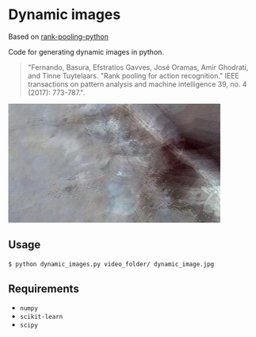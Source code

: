# Dynamic images
Based on [rank-pooling-python](https://github.com/MRzzm/rank-pooling-python)

Code for generating dynamic images in python.

> "Fernando, Basura, Efstratios Gavves, José Oramas, Amir Ghodrati, and Tinne Tuytelaars. "Rank pooling for action recognition." IEEE transactions on pattern analysis and machine intelligence 39, no. 4 (2017): 773-787.".

![Example dynamic image](example/213160_dynamic_image.jpg)

## Usage

```bash
$ python dynamic_images.py video_folder/ dynamic_image.jpg
```

## Requirements
* `numpy`
* `scikit-learn`
* `scipy`

